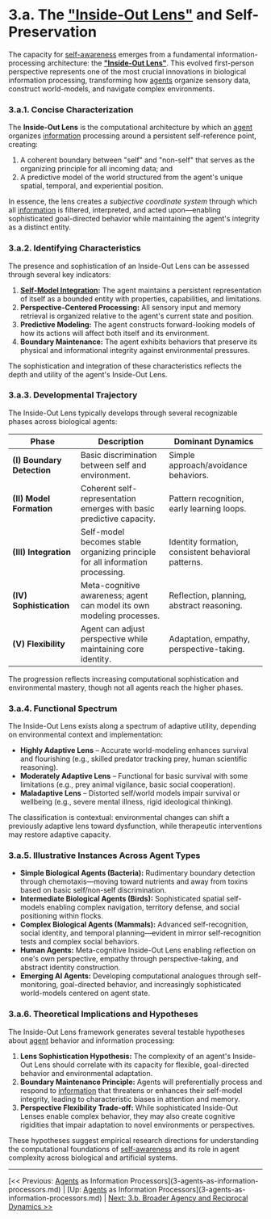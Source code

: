 # **3.a. The ["Inside-Out Lens"](../glossary.md#inside-out-lens) and Self-Preservation**

The capacity for [self-awareness](../glossary.md#self-awareness) emerges from a fundamental information-processing architecture: the **["Inside-Out Lens"](../glossary.md#inside-out-lens)**. This evolved first-person perspective represents one of the most crucial innovations in biological information processing, transforming how [agents](../glossary.md#agent) organize sensory data, construct world-models, and navigate complex environments.

### **3.a.1. Concise Characterization**

The **Inside-Out Lens** is the computational architecture by which an [agent](../glossary.md#agent) organizes [information](../glossary.md#information) processing around a persistent self-reference point, creating:

1. A coherent boundary between "self" and "non-self" that serves as the organizing principle for all incoming data; and
2. A predictive model of the world structured from the agent's unique spatial, temporal, and experiential position.

In essence, the lens creates a *subjective coordinate system* through which all [information](../glossary.md#information) is filtered, interpreted, and acted upon—enabling sophisticated goal-directed behavior while maintaining the agent's integrity as a distinct entity.

### **3.a.2. Identifying Characteristics**

The presence and sophistication of an Inside-Out Lens can be assessed through several key indicators:

1. **[Self-Model Integration](../glossary.md#self-awareness):** The agent maintains a persistent representation of itself as a bounded entity with properties, capabilities, and limitations.
2. **Perspective-Centered Processing:** All sensory input and memory retrieval is organized relative to the agent's current state and position.
3. **Predictive Modeling:** The agent constructs forward-looking models of how its actions will affect both itself and its environment.
4. **Boundary Maintenance:** The agent exhibits behaviors that preserve its physical and informational integrity against environmental pressures.

The sophistication and integration of these characteristics reflects the depth and utility of the agent's Inside-Out Lens.

### **3.a.3. Developmental Trajectory**

The Inside-Out Lens typically develops through several recognizable phases across biological agents:

| Phase             | Description                                                              | Dominant Dynamics                                         |
| ----------------- | ------------------------------------------------------------------------ | --------------------------------------------------------- |
| **(I) Boundary Detection** | Basic discrimination between self and environment.                     | Simple approach/avoidance behaviors.                      |
| **(II) Model Formation** | Coherent self-representation emerges with basic predictive capacity.    | Pattern recognition, early learning loops.                |
| **(III) Integration** | Self-model becomes stable organizing principle for all information processing. | Identity formation, consistent behavioral patterns.        |
| **(IV) Sophistication** | Meta-cognitive awareness; agent can model its own modeling processes.   | Reflection, planning, abstract reasoning.                 |
| **(V) Flexibility** | Agent can adjust perspective while maintaining core identity.           | Adaptation, empathy, perspective-taking.                  |

The progression reflects increasing computational sophistication and environmental mastery, though not all agents reach the higher phases.

### **3.a.4. Functional Spectrum**

The Inside-Out Lens exists along a spectrum of adaptive utility, depending on environmental context and implementation:

- **Highly Adaptive Lens** – Accurate world-modeling enhances survival and flourishing (e.g., skilled predator tracking prey, human scientific reasoning).
- **Moderately Adaptive Lens** – Functional for basic survival with some limitations (e.g., prey animal vigilance, basic social cooperation).
- **Maladaptive Lens** – Distorted self/world models impair survival or wellbeing (e.g., severe mental illness, rigid ideological thinking).

The classification is contextual: environmental changes can shift a previously adaptive lens toward dysfunction, while therapeutic interventions may restore adaptive capacity.

### **3.a.5. Illustrative Instances Across Agent Types**

- **Simple Biological Agents (Bacteria):** Rudimentary boundary detection through chemotaxis—moving toward nutrients and away from toxins based on basic self/non-self discrimination.
- **Intermediate Biological Agents (Birds):** Sophisticated spatial self-models enabling complex navigation, territory defense, and social positioning within flocks.
- **Complex Biological Agents (Mammals):** Advanced self-recognition, social identity, and temporal planning—evident in mirror self-recognition tests and complex social behaviors.
- **Human Agents:** Meta-cognitive Inside-Out Lens enabling reflection on one's own perspective, empathy through perspective-taking, and abstract identity construction.
- **Emerging AI Agents:** Developing computational analogues through self-monitoring, goal-directed behavior, and increasingly sophisticated world-models centered on agent state.

### **3.a.6. Theoretical Implications and Hypotheses**

The Inside-Out Lens framework generates several testable hypotheses about [agent](../glossary.md#agent) behavior and information processing:

1. **Lens Sophistication Hypothesis:** The complexity of an agent's Inside-Out Lens should correlate with its capacity for flexible, goal-directed behavior and environmental adaptation.
2. **Boundary Maintenance Principle:** Agents will preferentially process and respond to [information](../glossary.md#information) that threatens or enhances their self-model integrity, leading to characteristic biases in attention and memory.
3. **Perspective Flexibility Trade-off:** While sophisticated Inside-Out Lenses enable complex behavior, they may also create cognitive rigidities that impair adaptation to novel environments or perspectives.

These hypotheses suggest empirical research directions for understanding the computational foundations of [self-awareness](../glossary.md#self-awareness) and its role in agent complexity across biological and artificial systems.

---
[<< Previous: [Agents](../glossary.md#agent) as Information Processors](3-agents-as-information-processors.md) | [Up: [Agents](../glossary.md#agent) as Information Processors](3-agents-as-information-processors.md) | [Next: 3.b. Broader Agency and Reciprocal Dynamics >>](3b-broader-agency-reciprocal-dynamics.md)
